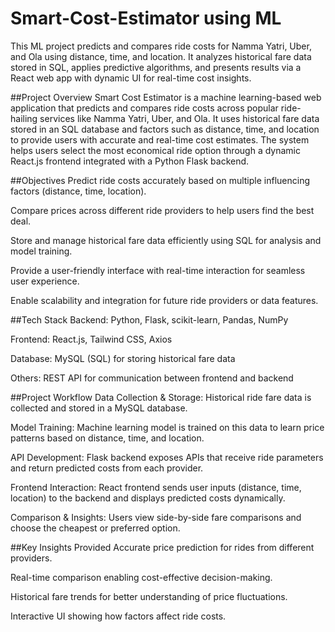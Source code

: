 # Smart-Cost-Estimator using ML
This ML project predicts and compares ride costs for Namma Yatri, Uber, and Ola using distance, time, and location. It analyzes historical fare data stored in SQL, applies predictive algorithms, and presents results via a React web app with dynamic UI for real-time cost insights.

##Project Overview
Smart Cost Estimator is a machine learning-based web application that predicts and compares ride costs across popular ride-hailing services like Namma Yatri, Uber, and Ola. It uses historical fare data stored in an SQL database and factors such as distance, time, and location to provide users with accurate and real-time cost estimates. The system helps users select the most economical ride option through a dynamic React.js frontend integrated with a Python Flask backend.

##Objectives
Predict ride costs accurately based on multiple influencing factors (distance, time, location).

Compare prices across different ride providers to help users find the best deal.

Store and manage historical fare data efficiently using SQL for analysis and model training.

Provide a user-friendly interface with real-time interaction for seamless user experience.

Enable scalability and integration for future ride providers or data features.

##Tech Stack
Backend: Python, Flask, scikit-learn, Pandas, NumPy

Frontend: React.js, Tailwind CSS, Axios

Database: MySQL (SQL) for storing historical fare data

Others: REST API for communication between frontend and backend

##Project Workflow
Data Collection & Storage: Historical ride fare data is collected and stored in a MySQL database.

Model Training: Machine learning model is trained on this data to learn price patterns based on distance, time, and location.

API Development: Flask backend exposes APIs that receive ride parameters and return predicted costs from each provider.

Frontend Interaction: React frontend sends user inputs (distance, time, location) to the backend and displays predicted costs dynamically.

Comparison & Insights: Users view side-by-side fare comparisons and choose the cheapest or preferred option.

##Key Insights Provided
Accurate price prediction for rides from different providers.

Real-time comparison enabling cost-effective decision-making.

Historical fare trends for better understanding of price fluctuations.

Interactive UI showing how factors affect ride costs.





